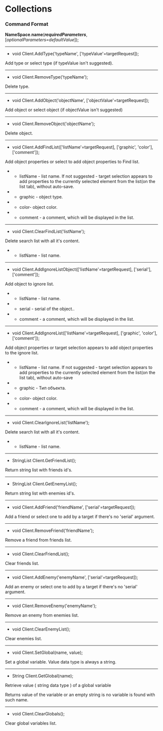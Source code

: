 # Collections

### Command Format

**NameSpace**.**name**(_**requiredParameters**_, [_optionalParameters=defaultValue_]);

***

- void Client.AddType('typeName', ['typeValue'=targetRequest]);

Add type or select type (if typeValue isn't suggested).

***

- void Client.RemoveType('typeName');

Delete type.

***

- void Client.AddObject('objectName', ['objectValue'=targetRequest]);

Add object or select object (if objectValue isn't suggested)

***

- void Client.RemoveObject('objectName');

Delete object.

***

- void Client.AddFindList(['listName'=targetRequest], ['graphic', 'color'], ['comment']);

Add object properties or select to add object properties to Find list.

- - listName - list name. If not suggested - target selection appears to add properties to the currently selected element from the list(on the list tab), without auto-save.
- - graphic - object type.
- - color- object color.
- - comment - a comment, which will be displayed in the list.

***

- void Client.ClearFindList('listName');

Delete search list with all it's content.

- - listName - list name.

***

- void Client.AddIgnoreListObject(['listName'=targetRequest], ['serial'], ['comment']);

Add object to ignore list.

- - listName - list name.
- - serial - serial of the object..
- - comment - a comment, which will be displayed in the list.

***

- void Client.AddIgnoreList(['listName'=targetRequest], ['graphic', 'color'], ['comment']);

Add object properties or target selection appears to add object properties to the ignore list.

- - listName - list name. If not suggested - target selection appears to add properties to the currently selected element from the list(on the list tab), without auto-save
- - graphic - Тип объекта.
- - color- object color.
- - comment - a comment, which will be displayed in the list.

***

- void Client.ClearIgnoreList('listName');

Delete search list with all it's content.

- - listName - list name.

***

- StringList Client.GetFriendList();

Return string list with friends id's.

***

- StringList Client.GetEnemyList();

Return string list with enemies id's.

***

- void Client.AddFriend('friendName', ['serial'=targetRequest]);

Add a friend or select one to add by a target if there's no 'serial' argument.

***

- void Client.RemoveFriend('friendName');

Remove a friend from friends list.

***

- void Client.ClearFriendList();

Clear friends list.
***

- void Client.AddEnemy('enemyName', ['serial'=targetRequest]);

Add an enemy or select one to add by a target if there's no 'serial' argument.

***

- void Client.RemoveEnemy('enemyName');

Remove an enemy from enemies list.

***

- void Client.ClearEnemyList();

Clear enemies list.

***

- void Client.SetGlobal(name, value);

Set a global variable. Value data type is always a string.

***

- String Client.GetGlobal(name);

Retrieve value ( string data type ) of a global variable

Returns value of the variable or an empty string is no variable is found with such name.

***

- void Client.ClearGlobals();

Clear global variables list.
